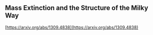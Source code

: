 ## Mass Extinction and the Structure of the Milky Way
  
  [https://arxiv.org/abs/1309.4838](https://arxiv.org/abs/1309.4838)